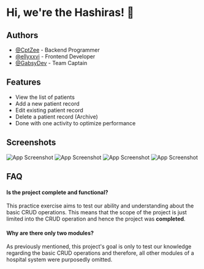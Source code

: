 
# Hi, we're the Hashiras! 👋


## Authors

- [@CptZee](https://www.github.com/CptZee) - Backend Programmer
- [@ellyxxvi](https://www.github.com/ellyxxvi) - Frontend Developer
- [@GabsyDev](https://www.github.com/GabsyDev) - Team Captain


## Features

- View the list of patients
- Add a new patient record
- Edit existing patient record
- Delete a patient record (Archive)
- Done with one activity to optimize performance
## Screenshots

![App Screenshot](https://i.imgur.com/kxucyoL.png)
![App Screenshot](https://i.imgur.com/jGa9x1i.png)
![App Screenshot](https://i.imgur.com/tHa08qG.png)
![App Screenshot](https://i.imgur.com/gYxyQAf.png)


## FAQ

#### Is the project complete and functional?

This practice exercise aims to test our ability and understanding about the basic CRUD operations. This means that the scope of the project is just limited into the CRUD operation and hence the project was **completed**. 



#### Why are there only two modules?

As previously mentioned, this project's goal is only to test our knowledge regarding the basic CRUD operations and therefore, all other modules of a hospital system were purposedly omitted. 


